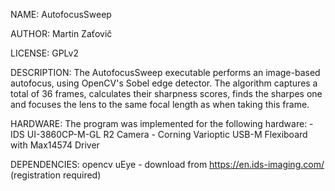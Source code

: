 NAME:
    AutofocusSweep

AUTHOR:
    Martin Zaťovič

LICENSE:
    GPLv2

DESCRIPTION:
    The AutofocusSweep executable performs an image-based autofocus,
    using OpenCV's Sobel edge detector. The algorithm captures a 
    total of 36 frames, calculates their sharpness scores, finds
    the sharpes one and focuses the lens to the same focal length
    as when taking this frame.

HARDWARE:
    The program was implemented for the following hardware:
        - IDS UI-3860CP-M-GL R2 Camera
        - Corning Varioptic USB-M Flexiboard with Max14574 Driver

DEPENDENCIES:
    opencv
    uEye - download from https://en.ids-imaging.com/ (registration
    required)
